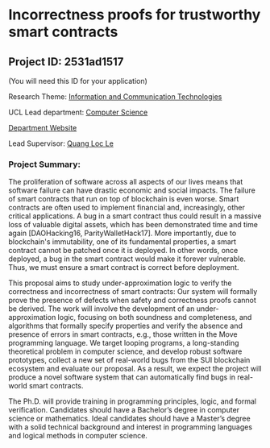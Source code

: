 # Incorrectness proofs for trustworthy smart contracts

## Project ID: **2531ad1517**
(You will need this ID for your application)

Research Theme: [Information and Communication Technologies](../themes/information-and-communication-technologies.md)

UCL Lead department: [Computer Science](../departments/computer-science.md)

[Department Website](https://www.ucl.ac.uk/computer-science)

Lead Supervisor: [Quang Loc Le](https://profiles.ucl.ac.uk/77363)

### Project Summary:

The proliferation of software across all aspects of our lives means that software failure can have drastic economic and social impacts. The failure of smart contracts that run on top of blockchain is even worse. Smart contracts are often used to implement financial and, increasingly, other critical applications. A bug in a smart contract thus could result in a massive loss of valuable digital assets, which has been demonstrated time and time again [DAOHacking16, ParityWalletHack17]. More importantly, due to blockchain's immutability, one of its fundamental properties, a smart contract cannot be patched once it is deployed. In other words, once deployed, a bug in the smart contract would make it forever vulnerable. Thus, we must ensure a smart contract is correct before deployment.

This proposal aims to study under-approximation logic to verify the correctness and incorrectness of smart contracts: Our system will formally prove the presence of defects when safety and correctness proofs cannot be derived. The work will involve the development of an under-approximation logic, focusing on both soundness and completeness, and algorithms that formally specify properties and verify the absence and presence of errors in smart contracts, e.g.,  those written in the Move programming language. We target looping programs, a long-standing theoretical problem in computer science, and develop robust software prototypes, collect a new set of real-world bugs from the SUI blockchain ecosystem and evaluate our proposal. As a result, we expect the project will produce a novel software system that can automatically find bugs in real-world smart contracts.

The Ph.D. will provide training in programming principles, logic, and formal verification. Candidates should have a Bachelor’s degree in computer science or mathematics. Ideal candidates should have a Master’s degree with a solid technical background and interest in programming languages and logical methods in computer science.
